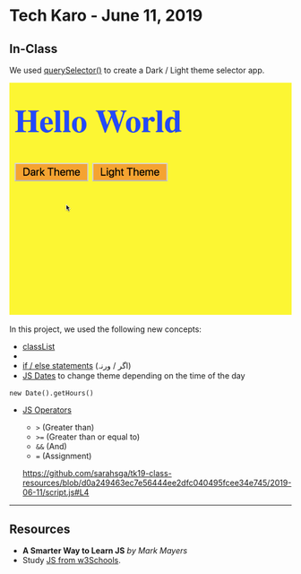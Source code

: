 # Tech Karo - June 11, 2019

## In-Class

We used [querySelector()](https://www.w3schools.com/jsref/met_document_queryselector.asp) to create a Dark / Light theme selector app.

![mockup](mockups/mockup.gif)

In this project, we used the following new concepts:
- [classList](https://www.w3schools.com/jsref/prop_element_classlist.asp)
- 
- [if / else statements](https://www.w3schools.com/js/js_if_else.asp) (اگر / ورنہ)
- [JS Dates](https://www.w3schools.com/js/js_dates.asp) to change theme depending on the time of the day
```
new Date().getHours()
```
- [JS Operators](https://www.w3schools.com/js/js_operators.asp)
  - `>`  (Greater than)
  - `>=` (Greater than or equal to)
  - `&&` (And)
  - `=`  (Assignment)
  
  https://github.com/sarahsga/tk19-class-resources/blob/d0a249463ec7e56444ee2dfc040495fcee34e745/2019-06-11/script.js#L4
  
---

## Resources
- **A Smarter Way to Learn JS** *by Mark Mayers*
- Study [JS from w3Schools](https://www.w3schools.com/js/default.asp).

